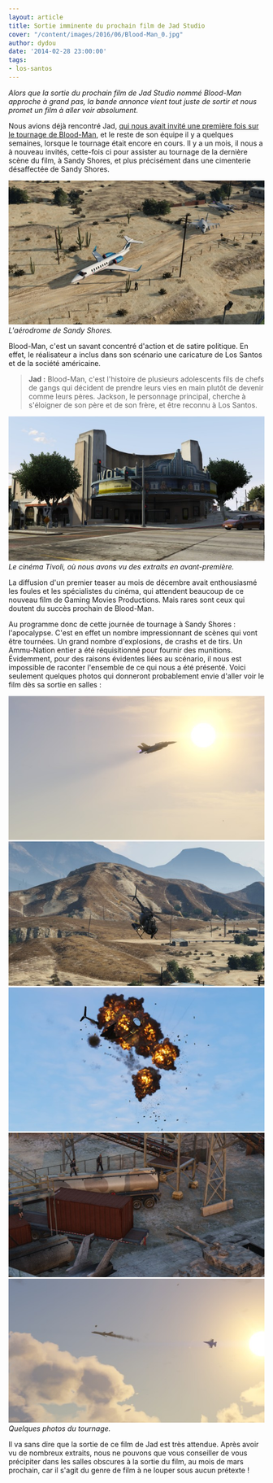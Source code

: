 ```yaml
---
layout: article
title: Sortie imminente du prochain film de Jad Studio
cover: "/content/images/2016/06/Blood-Man_0.jpg"
author: dydou
date: '2014-02-28 23:00:00'
tags:
- los-santos
---
```


_Alors que la sortie du prochain film de Jad Studio nommé Blood-Man approche à grand pas, la bande annonce vient tout juste de sortir et nous promet un film à aller voir absolument._

Nous avions déjà rencontré Jad, [qui nous avait invité une première fois sur le tournage de Blood-Man](/2013/11/11/visite-sur-le-tournage-de-blood-man/), et le reste de son équipe il y a quelques semaines, lorsque le tournage était encore en cours. Il y a un mois, il nous a à nouveau invités, cette-fois ci pour assister au tournage de la dernière scène du film, à Sandy Shores, et plus précisément dans une cimenterie désaffectée de Sandy Shores.

![L'aérodrome de Sandy Shores.](/content/images/2016/06/Blood-Man1.jpg)
_L'aérodrome de Sandy Shores._

Blood-Man, c'est un savant concentré d'action et de satire politique. En effet, le réalisateur a inclus dans son scénario une caricature de Los Santos et de la société américaine.

> **Jad :** Blood-Man, c'est l'histoire de plusieurs adolescents fils de chefs de gangs qui décident de prendre leurs vies en main plutôt de devenir comme leurs pères. Jackson, le personnage principal, cherche à s'éloigner de son père et de son frère, et être reconnu à Los Santos.

![Le cinéma Tivoli, où nous avons vu des extraits en avant-première.](/content/images/2016/06/Blood-Man7.jpg)
_Le cinéma Tivoli, où nous avons vu des extraits en avant-première._

La diffusion d'un premier teaser au mois de décembre avait enthousiasmé les foules et les spécialistes du cinéma, qui attendent beaucoup de ce nouveau film de Gaming Movies Productions. Mais rares sont ceux qui doutent du succès prochain de Blood-Man.

Au programme donc de cette journée de tournage à Sandy Shores : l'apocalypse. C'est en effet un nombre impressionnant de scènes qui vont être tournées. Un grand nombre d'explosions, de crashs et de tirs. Un Ammu-Nation entier a été réquisitionné pour fournir des munitions. Évidemment, pour des raisons évidentes liées au scénario, il nous est impossible de raconter l'ensemble de ce qui nous a été présenté. Voici seulement quelques photos qui donneront probablement envie d'aller voir le film dès sa sortie en salles :

![](/content/images/2016/06/Blood-Man2.jpg)
![](/content/images/2016/06/Blood-Man3.jpg)
![](/content/images/2016/06/Blood-Man4.jpg)
![](/content/images/2016/06/Blood-Man5.jpg)
![Quelques photos du tournage.](/content/images/2016/06/Blood-Man6.jpg)
_Quelques photos du tournage._

Il va sans dire que la sortie de ce film de Jad est très attendue. Après avoir vu de nombreux extraits, nous ne pouvons que vous conseiller de vous précipiter dans les salles obscures à la sortie du film, au mois de mars prochain, car il s'agit du genre de film à ne louper sous aucun prétexte !

<!--kg-card-end: markdown-->
